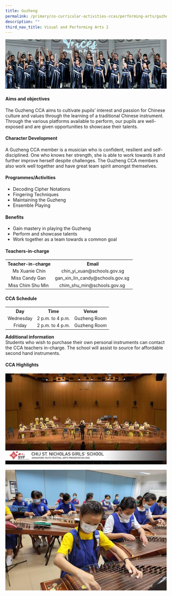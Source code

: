 ```yaml
---
title: Guzheng
permalink: /primary/co-curricular-activities-ccas/performing-arts/guzheng/
description: ""
third_nav_title: Visual and Performing Arts 2
---
```

![](/images/01%20Banner%20Photos/cca.jpg)

<h4><strong>Aims and objectives</strong></h4>
<p>The Guzheng CCA aims to cultivate pupils’ interest and passion for Chinese culture and values through the learning of a traditional Chinese instrument. Through the various platforms available to perform, our pupils are well-exposed and are given opportunities to showcase their talents.</p>
<h4><strong>Character Development</strong></h4>
<p>A Guzheng CCA member is a musician who is confident, resilient and self-disciplined. One who knows her strength, she is able to work towards it and further improve herself despite challenges. The Guzheng CCA members also work well together and have great team spirit amongst themselves.</p>
<h4><strong>Programmes/Activities</strong></h4>
<ul>
<li>Decoding Cipher Notations&nbsp;</li>
<li>Fingering Techniques&nbsp;</li>
<li>Maintaining the Guzheng&nbsp;</li>
<li>Ensemble Playing&nbsp;</li>
</ul>
<h4><strong>Benefits</strong></h4>
<ul>
<li>Gain mastery in playing the Guzheng&nbsp;</li>
<li>Perform and showcase talents&nbsp;</li>
<li>Work together as a team towards a common goal&nbsp;</li>
</ul>
<h4><strong>Teachers-in-charge</strong></h4>
<table>
<tbody>
<tr>
<th style="text-align: center;">Teacher-in-charge</th>
<th style="text-align: center;">Email</th>
</tr>
<tr>
<td style="text-align: center;">Ms Xuanie Chin</td>
<td style="text-align: center;">chin_yi_xuan@schools.gov.sg</td>
</tr>
<tr>
<td style="text-align: center;">Miss Candy Gan&nbsp;</td>
<td style="text-align: center;">gan_xin_lin_candy@schools.gov.sg&nbsp;</td>
</tr>
<tr>
<td style="text-align: center;">Miss Chim Shu Min&nbsp;</td>
<td style="text-align: center;">chim_shu_min@schools.gov.sg&nbsp;</td>
</tr>
</tbody>
</table>
<h4><strong>CCA Schedule</strong></h4>
<table>
<tbody>
<tr>
<th style="text-align: center;">Day</th>
<th style="text-align: center;">Time</th>
<th style="text-align: center;">Venue</th>
</tr>
<tr>
<td style="text-align: center;">Wednesday</td>
<td style="text-align: center;">2 p.m. to 4 p.m.</td>
<td style="text-align: center;">Guzheng Room</td>
</tr>
<tr>
<td style="text-align: center;">Friday</td>
<td style="text-align: center;">2 p.m. to 4 p.m.</td>
<td style="text-align: center;">Guzheng Room</td>
</tr>
</tbody>
</table>
<p><strong>Additional information<br></strong>Students who wish to purchase their own personal instruments can contact the CCA teachers in-charge. The school will assist to source for affordable second hand instruments.</p>
<h4><strong>CCA Highlights</strong></h4>

![](/images/04%20CCAs/Guzheng01.jpg)

![](/images/04%20CCAs/Guzheng02.jpg)
